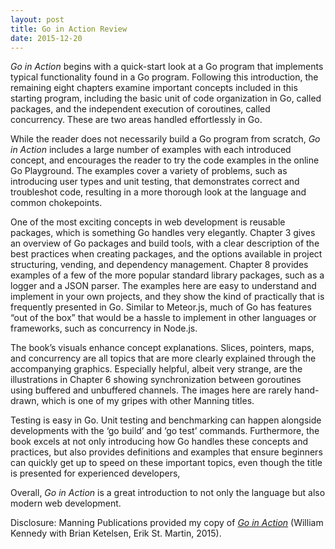 ```yaml
---
layout: post
title: Go in Action Review
date: 2015-12-20
---
```


*Go in Action* begins with a quick-start look at a Go program that implements typical functionality found in a Go program. Following this introduction, the remaining eight chapters examine important concepts included in this starting program, including the basic unit of code organization in Go, called packages, and the independent execution of coroutines, called concurrency. These are two areas handled effortlessly in Go.

While the reader does not necessarily build a Go program from scratch, *Go in Action* includes a large number of examples with each introduced concept, and encourages the reader to try the code examples in the online Go Playground. The examples cover a variety of problems, such as introducing user types and unit testing, that demonstrates correct and troubleshot code, resulting in a more thorough look at the language and common chokepoints.

One of the most exciting concepts in web development is reusable packages, which is something Go handles very elegantly. Chapter 3 gives an overview of Go packages and build tools, with a clear description of the best practices when creating packages, and the options available in project structuring, vending, and dependency management. Chapter 8 provides examples of a few of the more popular standard library packages, such as a logger and a JSON parser. The examples here are easy to understand and implement in your own projects, and they show the kind of practically that is frequently presented in Go. Similar to Meteor.js, much of Go has features “out of the box” that would be a hassle to implement in other languages or frameworks, such as concurrency in Node.js.

The book’s visuals enhance concept explanations. Slices, pointers, maps, and concurrency are all topics that are more clearly explained through the accompanying graphics. Especially helpful, albeit very strange, are the illustrations in Chapter 6 showing synchronization between goroutines using buffered and unbuffered channels. The images here are rarely hand-drawn, which is one of my gripes with other Manning titles.

Testing is easy in Go. Unit testing and benchmarking can happen alongside developments with the ‘go build’ and ‘go test’ commands. Furthermore, the book excels at not only introducing how Go handles these concepts and practices, but also provides definitions and examples that ensure beginners can quickly get up to speed on these important topics, even though the title is presented for experienced developers,

Overall, *Go in Action* is a great introduction to not only the language but also modern web development.

Disclosure: Manning Publications provided my copy of [*Go in Action*](https://www.manning.com/books/go-in-action, "Go in Action") (William Kennedy with Brian Ketelsen, Erik St. Martin, 2015).

